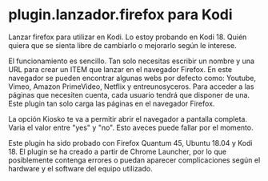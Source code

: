 # plugin.lanzador.firefox para Kodi
Lanzar firefox para utilizar en Kodi. Lo estoy probando en Kodi 18. Quién quiera que se sienta libre de cambiarlo o mejorarlo según le interese.

El funcionamiento es sencillo. Tan solo necesitas escribir un nombre y una URL para crear un ITEM que lanzar en el navegador Firefox. En este navegador se pueden encontrar algunas webs por defecto como: Youtube, Vimeo, Amazon PrimeVideo, Netflix y entreunosyceros. Para acceder a las páginas que necesiten cuenta, cada usuario tendrá que disponer de una. Este plugin tan solo carga las páginas en el navegador Firefox.

La opción Kiosko te va a permitir abrir el navegador a pantalla completa. Varia el valor entre "yes" y "no". Esto aveces puede fallar por el momento.

Este plugin ha sido probado con Firefox Quantum 45, Ubuntu 18.04 y Kodi 18. El plugin se ha creado a partir de Chrome Launcher, por lo que posiblemente contenga errores o puedan aparecer complicaciones según el hardware y el software del equipo utilizado.

